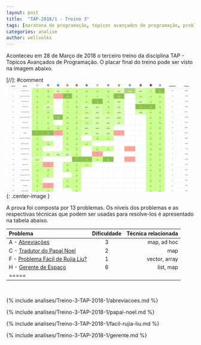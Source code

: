 ```yaml
---
layout: post
title:  "TAP-2018/1 - Treino 3"
tags: [maratona de programação, tópicos avançados de programação, problemset, analise]
categories: analise
author: wellvolks
---
```


Aconteceu em 28 de Março de 2018 o terceiro treino da disciplina TAP - Tópicos
Avançados de Programação. O placar final do treino pode ser visto na imagem
abaixo.

[//]: #comment ![Placar final do Treino-2 - TAP/2018-1](/_assets/images/placar-treino-2-tap-2018-1.PNG){: .center-image }


A prova foi composta por 13 problemas. Os níveis dos problemas e as respectivas técnicas que podem ser usadas para resolve-los é apresentado na tabela abaixo.

| Problema                                                        | Dificuldade | Técnica relacionada |
|:----------------------------------------------------------------|:-----------:|--------------------:|
| A - <a href="#abreviacoes">Abreviações</a>                      | 3           | map, ad hoc         |
| C - <a href="#papai-noel">Tradutor do Papai Noel</a>            | 2           | map                 |
| F - <a href="#facil-rujia-liu">Problema Fácil de Rujia Liu?</a> | 1           | vector, array       |
| H - <a href="#gerente">Gerente de Espaço</a>                    | 6           | list, map           |
| =====

<br>

{% include analises/Treino-3-TAP-2018-1/abreviacoes.md %}

{% include analises/Treino-3-TAP-2018-1/papai-noel.md %}

{% include analises/Treino-3-TAP-2018-1/facil-rujia-liu.md %}

{% include analises/Treino-3-TAP-2018-1/gerente.md %}

